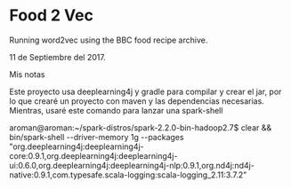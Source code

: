 # Food 2 Vec

Running word2vec using the BBC food recipe archive.

11 de Septiembre del 2017.

Mis notas

Este proyecto usa deeplearning4j y gradle para compilar y crear el jar, por lo que crearé un proyecto con maven y las dependencias necesarias. Mientras, usaré este comando para lanzar una spark-shell

aroman@aroman:~/spark-distros/spark-2.2.0-bin-hadoop2.7$ clear && bin/spark-shell --driver-memory 1g --packages "org.deeplearning4j:deeplearning4j-core:0.9.1,org.deeplearning4j:deeplearning4j-ui:0.6.0,org.deeplearning4j:deeplearning4j-nlp:0.9.1,org.nd4j:nd4j-native:0.9.1,com.typesafe.scala-logging:scala-logging_2.11:3.7.2"
